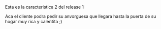 Esta es la caracteristica 2 del release 1

Aca el cliente podra pedir su anvorguesa que llegara hasta la puerta de su hogar muy rica y calentita ;)
